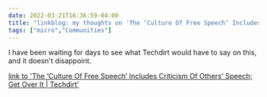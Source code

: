 ```yaml
---
date: 2022-03-21T16:36:59-04:00
title: "linkblog: my thoughts on 'The ‘Culture Of Free Speech’ Includes Criticism Of Others’ Speech; Get Over It | Techdirt'"
tags: ["micro","Communities"]
---
```

I have been waiting for days to see what Techdirt would have to say on this, and it doesn't disappoint.
 
[link to 'The ‘Culture Of Free Speech’ Includes Criticism Of Others’ Speech; Get Over It | Techdirt'](https://www.techdirt.com/2022/03/21/the-culture-of-free-speech-includes-criticism-of-others-speech-get-over-it/)
